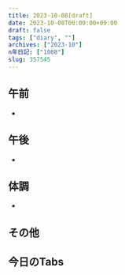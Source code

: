 ```yaml
---
title: 2023-10-08[draft]
date: 2023-10-08T00:00:00+09:00
draft: false
tags: ["diary", ""]
archives: ["2023-10"]
n年日記: ["1008"]
slug: 357545
---
```

## 午前
- 
## 午後
- 
## 体調
- 
## その他
## 今日のTabs